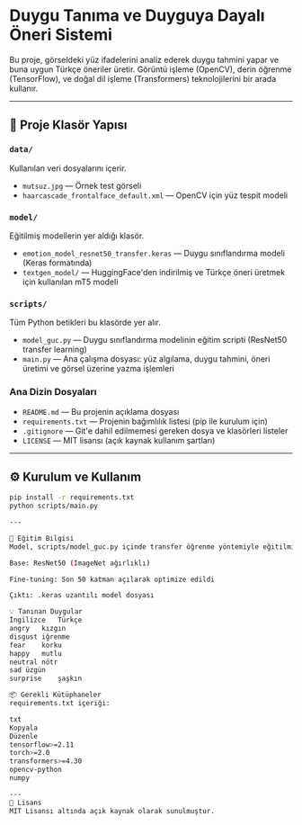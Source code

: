 # Duygu Tanıma ve Duyguya Dayalı Öneri Sistemi

Bu proje, görseldeki yüz ifadelerini analiz ederek duygu tahmini yapar ve buna uygun Türkçe öneriler üretir. Görüntü işleme (OpenCV), derin öğrenme (TensorFlow), ve doğal dil işleme (Transformers) teknolojilerini bir arada kullanır.

---

## 📁 Proje Klasör Yapısı

### `data/`
Kullanılan veri dosyalarını içerir.

- `mutsuz.jpg` — Örnek test görseli
- `haarcascade_frontalface_default.xml` — OpenCV için yüz tespit modeli

### `model/`
Eğitilmiş modellerin yer aldığı klasör.

- `emotion_model_resnet50_transfer.keras` — Duygu sınıflandırma modeli (Keras formatında)
- `textgen_model/` — HuggingFace'den indirilmiş ve Türkçe öneri üretmek için kullanılan mT5 modeli

### `scripts/`
Tüm Python betikleri bu klasörde yer alır.

- `model_guc.py` — Duygu sınıflandırma modelinin eğitim scripti (ResNet50 transfer learning)
- `main.py` — Ana çalışma dosyası: yüz algılama, duygu tahmini, öneri üretimi ve görsel üzerine yazma işlemleri

### Ana Dizin Dosyaları

- `README.md` — Bu projenin açıklama dosyası
- `requirements.txt` — Projenin bağımlılık listesi (pip ile kurulum için)
- `.gitignore` — Git'e dahil edilmemesi gereken dosya ve klasörleri listeler
- `LICENSE` — MIT lisansı (açık kaynak kullanım şartları)

---

## ⚙️ Kurulum ve Kullanım

```bash
pip install -r requirements.txt
python scripts/main.py

---

🧪 Eğitim Bilgisi
Model, scripts/model_guc.py içinde transfer öğrenme yöntemiyle eğitilmiştir:

Base: ResNet50 (ImageNet ağırlıklı)

Fine-tuning: Son 50 katman açılarak optimize edildi

Çıktı: .keras uzantılı model dosyası

💡 Tanınan Duygular
İngilizce	Türkçe
angry	kızgın
disgust	iğrenme
fear	korku
happy	mutlu
neutral	nötr
sad	üzgün
surprise	şaşkın

📦 Gerekli Kütüphaneler
requirements.txt içeriği:

txt
Kopyala
Düzenle
tensorflow>=2.11
torch>=2.0
transformers>=4.30
opencv-python
numpy

---
🔐 Lisans
MIT Lisansı altında açık kaynak olarak sunulmuştur.
